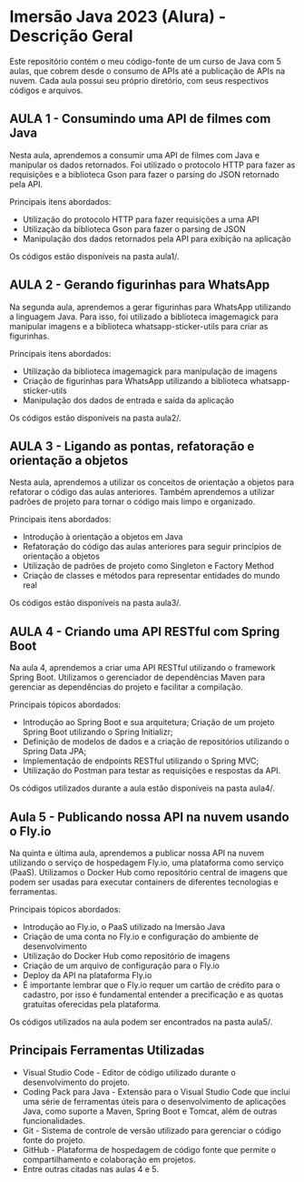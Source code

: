 # Imersão Java 2023 (Alura) - Descrição Geral
Este repositório contém o meu código-fonte de um curso de Java com 5 aulas, que cobrem desde o consumo de APIs até a publicação de APIs na nuvem. Cada aula possui seu próprio diretório, com seus respectivos códigos e arquivos.

## AULA 1 - Consumindo uma API de filmes com Java
Nesta aula, aprendemos a consumir uma API de filmes com Java e manipular os dados retornados. Foi utilizado o protocolo HTTP para fazer as requisições e a biblioteca Gson para fazer o parsing do JSON retornado pela API.

Principais itens abordados:
- Utilização do protocolo HTTP para fazer requisições a uma API
- Utilização da biblioteca Gson para fazer o parsing de JSON
- Manipulação dos dados retornados pela API para exibição na aplicação

Os códigos estão disponíveis na pasta aula1/.

## AULA 2 - Gerando figurinhas para WhatsApp
Na segunda aula, aprendemos a gerar figurinhas para WhatsApp utilizando a linguagem Java. Para isso, foi utilizado a biblioteca imagemagick para manipular imagens e a biblioteca whatsapp-sticker-utils para criar as figurinhas.

Principais itens abordados:
- Utilização da biblioteca imagemagick para manipulação de imagens
- Criação de figurinhas para WhatsApp utilizando a biblioteca whatsapp-sticker-utils
- Manipulação dos dados de entrada e saída da aplicação

Os códigos estão disponíveis na pasta aula2/.

## AULA 3 - Ligando as pontas, refatoração e orientação a objetos
Nesta aula, aprendemos a utilizar os conceitos de orientação a objetos para refatorar o código das aulas anteriores. Também aprendemos a utilizar padrões de projeto para tornar o código mais limpo e organizado.

Principais itens abordados:
- Introdução à orientação a objetos em Java
- Refatoração do código das aulas anteriores para seguir princípios de orientação a objetos
- Utilização de padrões de projeto como Singleton e Factory Method
- Criação de classes e métodos para representar entidades do mundo real

Os códigos estão disponíveis na pasta aula3/.

## AULA 4 - Criando uma API RESTful com Spring Boot
Na aula 4, aprendemos a criar uma API RESTful utilizando o framework Spring Boot. Utilizamos o gerenciador de dependências Maven para gerenciar as dependências do projeto e facilitar a compilação.

Principais tópicos abordados:
- Introdução ao Spring Boot e sua arquitetura;
Criação de um projeto Spring Boot utilizando o Spring Initializr;
- Definição de modelos de dados e a criação de repositórios utilizando o Spring Data JPA;
- Implementação de endpoints RESTful utilizando o Spring MVC;
- Utilização do Postman para testar as requisições e respostas da API.

Os códigos utilizados durante a aula estão disponíveis na pasta aula4/.

## Aula 5 - Publicando nossa API na nuvem usando o Fly.io
Na quinta e última aula, aprendemos a publicar nossa API na nuvem utilizando o serviço de hospedagem Fly.io, uma plataforma como serviço (PaaS). Utilizamos o Docker Hub como repositório central de imagens que podem ser usadas para executar containers de diferentes tecnologias e ferramentas.

Principais tópicos abordados:
- Introdução ao Fly.io, o PaaS utilizado na Imersão Java
- Criação de uma conta no Fly.io e configuração do ambiente de desenvolvimento
- Utilização do Docker Hub como repositório de imagens
- Criação de um arquivo de configuração para o Fly.io
- Deploy da API na plataforma Fly.io
- É importante lembrar que o Fly.io requer um cartão de crédito para o cadastro, por isso é fundamental entender a precificação e as quotas gratuitas oferecidas pela plataforma.

Os códigos utilizados na aula podem ser encontrados na pasta aula5/.

## Principais Ferramentas Utilizadas
- Visual Studio Code - Editor de código utilizado durante o desenvolvimento do projeto.
- Coding Pack para Java - Extensão para o Visual Studio Code que inclui uma série de ferramentas úteis para o desenvolvimento de aplicações Java, como suporte a Maven, Spring Boot e Tomcat, além de outras funcionalidades.
- Git - Sistema de controle de versão utilizado para gerenciar o código fonte do projeto.
- GitHub - Plataforma de hospedagem de código fonte que permite o compartilhamento e colaboração em projetos.
- Entre outras citadas nas aulas 4 e 5.